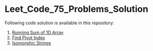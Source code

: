 # Leet_Code_75_Problems_Solution

Following code solution is available in this repository:

1. [Running Sum of 1D Array](https://github.com/MoizAhmed2517/Leet_Code_75_Problems_Solution/blob/main/RunningSumof1dArray.py)
2. [Find Pivot Index](https://github.com/MoizAhmed2517/Leet_Code_75_Problems_Solution/blob/main/PivotIndex.py)
3. [Isomorphic Strings](https://github.com/MoizAhmed2517/Leet_Code_75_Problems_Solution/blob/main/IsomorphicString.py)
